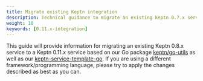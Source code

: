```yaml
---
title: Migrate existing Keptn integration
description: Technical guidance to migrate an existing Keptn 0.7.x service to a Keptn 0.11.x service
weight: 10
keywords: [0.11.x-integration]
---
```


This guide will provide information for migrating an existing Keptn 0.8.x service to a Keptn 0.11.x service based on our Go package [keptn/go-utils](https://github.com/keptn/go-utils/) as well as our [keptn-service-template-go](https://github.com/keptn-sandbox/keptn-service-template-go).
If you are using a different framework/programming language, please try to apply the changes described as best as you can.

